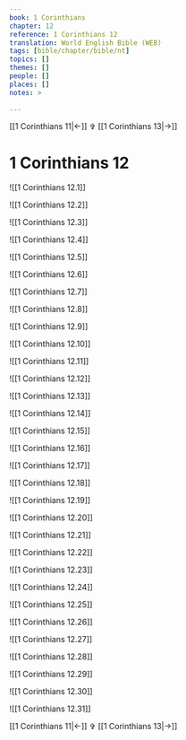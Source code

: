 ```yaml
---
book: 1 Corinthians
chapter: 12
reference: 1 Corinthians 12
translation: World English Bible (WEB)
tags: [bible/chapter/bible/nt]
topics: []
themes: []
people: []
places: []
notes: >
  
---
```


[[1 Corinthians 11|<-]] ✞ [[1 Corinthians 13|->]]

# 1 Corinthians 12

![[1 Corinthians 12.1]]

![[1 Corinthians 12.2]]

![[1 Corinthians 12.3]]

![[1 Corinthians 12.4]]

![[1 Corinthians 12.5]]

![[1 Corinthians 12.6]]

![[1 Corinthians 12.7]]

![[1 Corinthians 12.8]]

![[1 Corinthians 12.9]]

![[1 Corinthians 12.10]]

![[1 Corinthians 12.11]]

![[1 Corinthians 12.12]]

![[1 Corinthians 12.13]]

![[1 Corinthians 12.14]]

![[1 Corinthians 12.15]]

![[1 Corinthians 12.16]]

![[1 Corinthians 12.17]]

![[1 Corinthians 12.18]]

![[1 Corinthians 12.19]]

![[1 Corinthians 12.20]]

![[1 Corinthians 12.21]]

![[1 Corinthians 12.22]]

![[1 Corinthians 12.23]]

![[1 Corinthians 12.24]]

![[1 Corinthians 12.25]]

![[1 Corinthians 12.26]]

![[1 Corinthians 12.27]]

![[1 Corinthians 12.28]]

![[1 Corinthians 12.29]]

![[1 Corinthians 12.30]]

![[1 Corinthians 12.31]]

[[1 Corinthians 11|<-]] ✞ [[1 Corinthians 13|->]]
